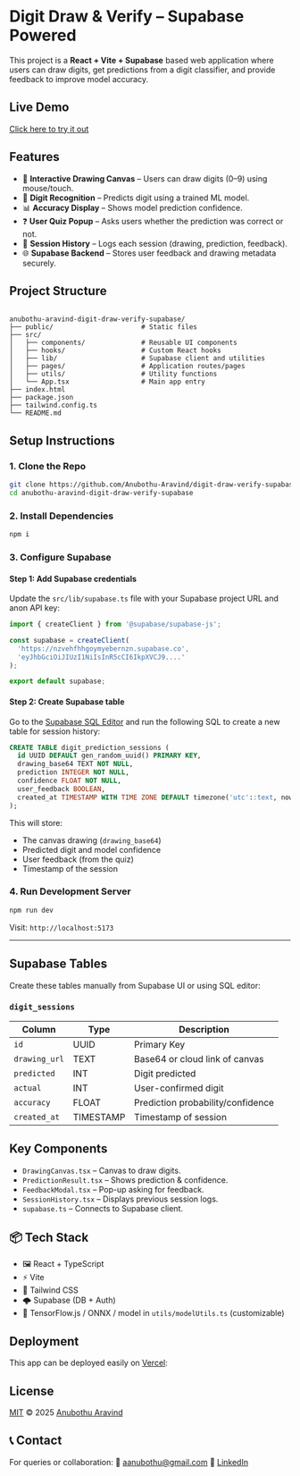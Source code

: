 # Digit Draw & Verify – Supabase Powered

This project is a **React + Vite + Supabase** based web application where users can draw digits, get predictions from a digit classifier, and provide feedback to improve model accuracy.

## Live Demo
[Click here to try it out](https://digit-mind.vercel.app/)

## Features

- 🎨 **Interactive Drawing Canvas** – Users can draw digits (0–9) using mouse/touch.
- 🤖 **Digit Recognition** – Predicts digit using a trained ML model.
- 📊 **Accuracy Display** – Shows model prediction confidence.
- ❓ **User Quiz Popup** – Asks users whether the prediction was correct or not.
- 💾 **Session History** – Logs each session (drawing, prediction, feedback).
- 🌐 **Supabase Backend** – Stores user feedback and drawing metadata securely.

## Project Structure

```

anubothu-aravind-digit-draw-verify-supabase/
├── public/                      # Static files
├── src/
│   ├── components/              # Reusable UI components
│   ├── hooks/                   # Custom React hooks
│   ├── lib/                     # Supabase client and utilities
│   ├── pages/                   # Application routes/pages
│   ├── utils/                   # Utility functions
│   └── App.tsx                  # Main app entry
├── index.html
├── package.json
├── tailwind.config.ts
└── README.md

````

## Setup Instructions

### 1. Clone the Repo

```bash
git clone https://github.com/Anubothu-Aravind/digit-draw-verify-supabase.git
cd anubothu-aravind-digit-draw-verify-supabase
````

### 2. Install Dependencies

```bash
npm i
```

### 3. Configure Supabase

#### Step 1: Add Supabase credentials

Update the `src/lib/supabase.ts` file with your Supabase project URL and anon API key:

```ts
import { createClient } from '@supabase/supabase-js';

const supabase = createClient(
  'https://nzvehfhhgoymyebernzn.supabase.co',
  'eyJhbGciOiJIUzI1NiIsInR5cCI6IkpXVCJ9....'
);

export default supabase;
```

#### Step 2: Create Supabase table

Go to the [Supabase SQL Editor](https://nzvehfhhgoymyebernzn.supabase.co/project/nzvehfhhgoymyebernzn/editor/sql) and run the following SQL to create a new table for session history:

```sql
CREATE TABLE digit_prediction_sessions (
  id UUID DEFAULT gen_random_uuid() PRIMARY KEY,
  drawing_base64 TEXT NOT NULL,
  prediction INTEGER NOT NULL,
  confidence FLOAT NOT NULL,
  user_feedback BOOLEAN,
  created_at TIMESTAMP WITH TIME ZONE DEFAULT timezone('utc'::text, now()) NOT NULL
);
```

This will store:

* The canvas drawing (`drawing_base64`)
* Predicted digit and model confidence
* User feedback (from the quiz)
* Timestamp of the session


### 4. Run Development Server

```bash
npm run dev
```

Visit: `http://localhost:5173`

---

## Supabase Tables

Create these tables manually from Supabase UI or using SQL editor:

### `digit_sessions`

| Column        | Type      | Description                       |
| ------------- | --------- | --------------------------------- |
| `id`          | UUID      | Primary Key                       |
| `drawing_url` | TEXT      | Base64 or cloud link of canvas    |
| `predicted`   | INT       | Digit predicted                   |
| `actual`      | INT       | User-confirmed digit              |
| `accuracy`    | FLOAT     | Prediction probability/confidence |
| `created_at`  | TIMESTAMP | Timestamp of session              |


## Key Components

* `DrawingCanvas.tsx` – Canvas to draw digits.
* `PredictionResult.tsx` – Shows prediction & confidence.
* `FeedbackModal.tsx` – Pop-up asking for feedback.
* `SessionHistory.tsx` – Displays previous session logs.
* `supabase.ts` – Connects to Supabase client.

## 📦 Tech Stack

* 🖼️ React + TypeScript
* ⚡ Vite
* 🎨 Tailwind CSS
* 🌩️ Supabase (DB + Auth)
* 🤖 TensorFlow\.js / ONNX / model in `utils/modelUtils.ts` (customizable)

## Deployment

This app can be deployed easily on [Vercel](https://vercel.com/):


## License

[MIT](LICENSE) © 2025 [Anubothu Aravind](https://github.com/Anubothu-Aravind)

## 📞 Contact

For queries or collaboration:
📧 [aanubothu@gmail.com](mailto:aanubothu@gmail.com)
🔗 [LinkedIn](https://www.linkedin.com/in/anubothu-aravind)
